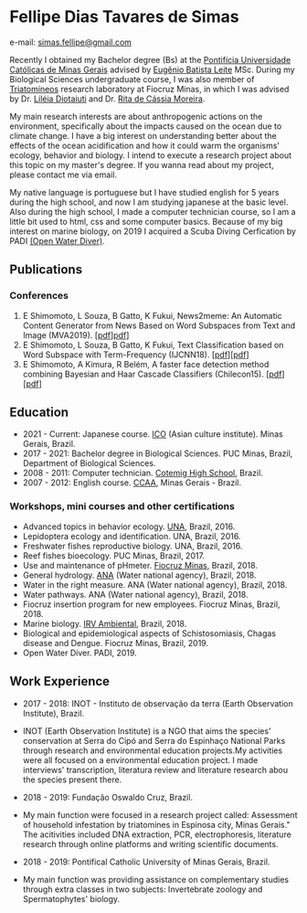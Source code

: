 # Fellipe Dias Tavares de Simas

e-mail: simas.fellipe@gmail.com

Recently I obtained my Bachelor degree (Bs) at the [Pontifícia Universidade Católicas de Minas Gerais](https://www.pucminas.br/destaques/Paginas/default.aspx) advised by [Eugênio Batista Leite](https://www.linkedin.com/in/eug%C3%AAnio-batista-leite-4310b670/) MSc. During my Biological Sciences undergraduate course, I was also member of [Triatomíneos](http://www.cpqrr.fiocruz.br/pg/pesquisa/grupos-de-pesquisa/22-2/) research laboratory at Fiocruz Minas, in which I was advised by Dr. [Liléia Diotaiuti](https://www.researchgate.net/profile/Lileia-Diotaiuti) and Dr. [Rita de Cássia Moreira](http://www.cpqrr.fiocruz.br/pg/team_member/rita-de-cassia-moreira-de-souza-2/).

My main research interests are about anthropogenic actions on the environment, specifically about the impacts caused on the ocean due to climate change. I have a big interest on understanding better about the effects of the ocean acidification and how it could warm the organisms' ecology, behavior and biology. I intend to execute a research project about this topic on my master's degree. If you wanna read about my project, please contact me via email.

My native language is portuguese but I have studied english for 5 years during the high school, and now I am studying japanese at the basic level. Also during the high school, I made a computer technician course, so I am a little bit used to html, css and some computer basics. Because of my big interest on marine biology, on 2019 I acquired a Scuba Diving Cerfication by PADI [(Open Water Diver)](https://www.padi.com/courses/open-water-diver?utm_campaign=ww-en-entry-pros-search-seekadventure&utm_source=google.com&utm_medium=cpc&utm_term=ww-en-entry-pros-search-open_water_diver&crid=618705881&gclid=Cj0KCQiAys2MBhDOARIsAFf1D1cLQ-XNde-q6qHI4Da11xG527x7oixgR749vZ-eLyt4LI55FckGnJEaAsD5EALw_wcB).


## Publications

### Conferences
1. E Shimomoto, L Souza, B Gatto, K Fukui, News2meme: An Automatic Content Generator from News Based on Word Subspaces from Text and Image (MVA2019). [[pdf](https://www.researchgate.net/publication/333105226_News2meme_An_Automatic_Content_Generator_from_News_Based_on_Word_Subspaces_from_Text_and_Image)][pdf](http://www.mva-org.jp/Proceedings/2019/papers/05-14.pdf)]
2. E Shimomoto, L Souza, B Gatto, K Fukui, Text Classification based on Word Subspace with Term-Frequency (IJCNN18). [[pdf](https://arxiv.org/abs/1806.03125)][[pdf](https://ieeexplore.ieee.org/abstract/document/8489458)]
3. E Shimomoto, A Kimura, R Belém, A faster face detection method combining Bayesian and Haar Cascade Classifiers (Chilecon15). [[pdf](https://ieeexplore.ieee.org/document/7400344)][[pdf](https://www.researchgate.net/publication/304408380_A_faster_face_detection_method_combining_Bayesian_and_Haar_Cascade_Classifiers)]


## Education
- 2021 - Current: Japanese course. [ICO](https://icosite.com.br/) (Asian culture institute). Minas Gerais, Brazil.
- 2017 - 2021: Bachelor degree in Biological Sciences. PUC Minas, Brazil, Department of Biological Sciences. 
- 2008 - 2011: Computer technician. [Cotemig High School](https://www.cotemig.com.br/), Brazil. 
- 2007 - 2012: English course. [CCAA](https://www.ccaa.com.br/), Minas Gerais - Brazil. 

### Workshops, mini courses and other certifications
- Advanced topics in behavior ecology. [UNA](https://www.una.br/), Brazil, 2016.
- Lepidoptera ecology and identification. UNA, Brazil, 2016.
- Freshwater fishes reproductive biology. UNA, Brazil, 2016.
- Reef fishes bioecology. PUC Minas, Brazil, 2017.
- Use and maintenance of pHmeter. [Fiocruz Minas](http://www.cpqrr.fiocruz.br/pg/), Brazil, 2018.
- General hydrology. [ANA](https://www.gov.br/ana/pt-br) (Water national agency), Brazil, 2018.
- Water in the right measure. ANA (Water national agency), Brazil, 2018.
- Water pathways. ANA (Water national agency), Brazil, 2018.
- Fiocruz insertion program for new employees. Fiocruz Minas, Brazil, 2018.
- Marine biology. [IRV Ambiental](https://www.irvambiental.com.br/), Brazil, 2018.
- Biological and epidemiological aspects of Schistosomiasis, Chagas disease and Dengue. Fiocruz Minas, Brazil, 2019.
- Open Water Diver. PADI, 2019.

## Work Experience
- 2017 - 2018: INOT - Instituto de observação da terra (Earth Observation Institute), Brazil.
- INOT (Earth Observation Institute) is a NGO that aims the species' conservation at Serra do Cipó and Serra do Espinhaço National Parks through research and environmental education projects.My activities were all focused on a environmental education project. I made interviews' transcription, literatura review and literature research abou the species present there.


- 2018 - 2019: Fundação Oswaldo Cruz, Brazil.
- My main function were focused in a research project called: Assessment of household infestation by triatomines in Espinosa city, Minas Gerais." The acitivities included DNA extraction, PCR, electrophoresis, literature research through online platforms and writing scientific documents.


- 2018 - 2019: Pontifical Catholic University of Minas Gerais, Brazil.
- My main function was providing assistance on complementary studies through extra classes in two subjects: Invertebrate zoology and Spermatophytes' biology.
